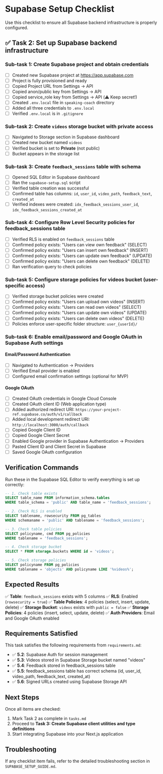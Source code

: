 # Supabase Setup Checklist

Use this checklist to ensure all Supabase backend infrastructure is properly configured.

## ✅ Task 2: Set up Supabase backend infrastructure

### Sub-task 1: Create Supabase project and obtain credentials

- [ ] Created new Supabase project at https://app.supabase.com
- [ ] Project is fully provisioned and ready
- [ ] Copied Project URL from Settings → API
- [ ] Copied anon/public key from Settings → API
- [ ] Copied service_role key from Settings → API (⚠️ Keep secret!)
- [ ] Created `.env.local` file in `speaking-coach` directory
- [ ] Added all three credentials to `.env.local`
- [ ] Verified `.env.local` is in `.gitignore`

### Sub-task 2: Create `videos` storage bucket with private access

- [ ] Navigated to Storage section in Supabase dashboard
- [ ] Created new bucket named `videos`
- [ ] Verified bucket is set to **Private** (not public)
- [ ] Bucket appears in the storage list

### Sub-task 3: Create `feedback_sessions` table with schema

- [ ] Opened SQL Editor in Supabase dashboard
- [ ] Ran the `supabase-setup.sql` script
- [ ] Verified table creation was successful
- [ ] Confirmed table has columns: `id`, `user_id`, `video_path`, `feedback_text`, `created_at`
- [ ] Verified indexes were created: `idx_feedback_sessions_user_id`, `idx_feedback_sessions_created_at`

### Sub-task 4: Configure Row Level Security policies for feedback_sessions table

- [ ] Verified RLS is enabled on `feedback_sessions` table
- [ ] Confirmed policy exists: "Users can view own feedback" (SELECT)
- [ ] Confirmed policy exists: "Users can insert own feedback" (INSERT)
- [ ] Confirmed policy exists: "Users can update own feedback" (UPDATE)
- [ ] Confirmed policy exists: "Users can delete own feedback" (DELETE)
- [ ] Ran verification query to check policies

### Sub-task 5: Configure storage policies for videos bucket (user-specific access)

- [ ] Verified storage bucket policies were created
- [ ] Confirmed policy exists: "Users can upload own videos" (INSERT)
- [ ] Confirmed policy exists: "Users can read own videos" (SELECT)
- [ ] Confirmed policy exists: "Users can update own videos" (UPDATE)
- [ ] Confirmed policy exists: "Users can delete own videos" (DELETE)
- [ ] Policies enforce user-specific folder structure: `user_{userId}/`

### Sub-task 6: Enable email/password and Google OAuth in Supabase Auth settings

#### Email/Password Authentication
- [ ] Navigated to Authentication → Providers
- [ ] Verified Email provider is enabled
- [ ] Configured email confirmation settings (optional for MVP)

#### Google OAuth
- [ ] Created OAuth credentials in Google Cloud Console
- [ ] Created OAuth client ID (Web application type)
- [ ] Added authorized redirect URI: `https://your-project-ref.supabase.co/auth/v1/callback`
- [ ] Added local development redirect URI: `http://localhost:3000/auth/callback`
- [ ] Copied Google Client ID
- [ ] Copied Google Client Secret
- [ ] Enabled Google provider in Supabase Authentication → Providers
- [ ] Pasted Client ID and Client Secret in Supabase
- [ ] Saved Google OAuth configuration

## Verification Commands

Run these in the Supabase SQL Editor to verify everything is set up correctly:

```sql
-- 1. Check table exists
SELECT table_name FROM information_schema.tables 
WHERE table_schema = 'public' AND table_name = 'feedback_sessions';

-- 2. Check RLS is enabled
SELECT tablename, rowsecurity FROM pg_tables 
WHERE schemaname = 'public' AND tablename = 'feedback_sessions';

-- 3. Check table policies
SELECT policyname, cmd FROM pg_policies 
WHERE tablename = 'feedback_sessions';

-- 4. Check storage bucket
SELECT * FROM storage.buckets WHERE id = 'videos';

-- 5. Check storage policies
SELECT policyname FROM pg_policies 
WHERE tablename = 'objects' AND policyname LIKE '%videos%';
```

## Expected Results

✅ **Table**: `feedback_sessions` exists with 5 columns
✅ **RLS**: Enabled (`rowsecurity = true`)
✅ **Table Policies**: 4 policies (select, insert, update, delete)
✅ **Storage Bucket**: `videos` exists with `public = false`
✅ **Storage Policies**: 4 policies (insert, select, update, delete)
✅ **Auth Providers**: Email and Google OAuth enabled

## Requirements Satisfied

This task satisfies the following requirements from `requirements.md`:

- ✅ **5.2**: Supabase Auth for session management
- ✅ **5.3**: Videos stored in Supabase Storage bucket named "videos"
- ✅ **5.4**: Feedback stored in feedback_sessions table
- ✅ **5.5**: feedback_sessions table has correct schema (id, user_id, video_path, feedback_text, created_at)
- ✅ **5.6**: Signed URLs created using Supabase Storage API

## Next Steps

Once all items are checked:

1. Mark Task 2 as complete in `tasks.md`
2. Proceed to **Task 3: Create Supabase client utilities and type definitions**
3. Start integrating Supabase into your Next.js application

## Troubleshooting

If any checklist item fails, refer to the detailed troubleshooting section in `SUPABASE_SETUP_GUIDE.md`.
